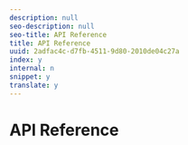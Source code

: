 ```yaml
---
description: null
seo-description: null
seo-title: API Reference
title: API Reference
uuid: 2adfac4c-d7fb-4511-9d80-2010de04c27a
index: y
internal: n
snippet: y
translate: y
---
```


# API Reference

